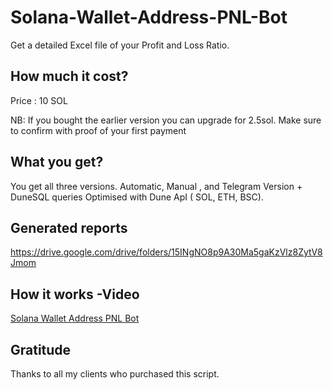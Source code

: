 # Solana-Wallet-Address-PNL-Bot
Get  a detailed Excel file of your Profit and Loss Ratio.  

## How much it cost?

Price : 10 SOL

NB: If you bought the earlier version you can upgrade for 2.5sol. Make sure to confirm with proof of your first payment

## What you get?
You get all three versions. Automatic, Manual , and Telegram Version + DuneSQL queries Optimised with Dune ApI ( SOL, ETH, BSC).

## Generated reports 
https://drive.google.com/drive/folders/15INgNO8p9A30Ma5gaKzVlz8ZytV8Jmom

## How it works -Video
[Solana Wallet Address PNL Bot](https://www.youtube.com/watch?v=C4f4RA-mLbc&t=166s&ab_channel=HenryTirla)


## Gratitude


Thanks to all my clients who purchased this script.
